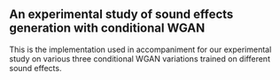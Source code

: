 ## An experimental study of sound effects generation with conditional WGAN
This is the implementation used in accompaniment for our experimental study on various three conditional WGAN variations trained on different sound effects.
